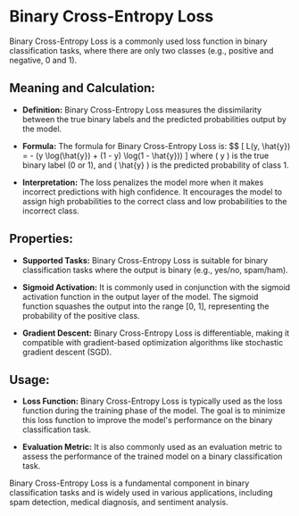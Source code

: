 # Binary Cross-Entropy Loss

Binary Cross-Entropy Loss is a commonly used loss function in binary classification tasks, where there are only two classes (e.g., positive and negative, 0 and 1).

## Meaning and Calculation:

- **Definition:** Binary Cross-Entropy Loss measures the dissimilarity between the true binary labels and the predicted probabilities output by the model.
  
- **Formula:** The formula for Binary Cross-Entropy Loss is:
 $$ \[ L(y, \hat{y}) = - (y \log(\hat{y}) + (1 - y) \log(1 - \hat{y})) \]
  where \( y \) is the true binary label (0 or 1), and \( \hat{y} \) is the predicted probability of class 1.
  
- **Interpretation:** The loss penalizes the model more when it makes incorrect predictions with high confidence. It encourages the model to assign high probabilities to the correct class and low probabilities to the incorrect class.

## Properties:

- **Supported Tasks:** Binary Cross-Entropy Loss is suitable for binary classification tasks where the output is binary (e.g., yes/no, spam/ham).

- **Sigmoid Activation:** It is commonly used in conjunction with the sigmoid activation function in the output layer of the model. The sigmoid function squashes the output into the range [0, 1], representing the probability of the positive class.

- **Gradient Descent:** Binary Cross-Entropy Loss is differentiable, making it compatible with gradient-based optimization algorithms like stochastic gradient descent (SGD).

## Usage:

- **Loss Function:** Binary Cross-Entropy Loss is typically used as the loss function during the training phase of the model. The goal is to minimize this loss function to improve the model's performance on the binary classification task.

- **Evaluation Metric:** It is also commonly used as an evaluation metric to assess the performance of the trained model on a binary classification task.

Binary Cross-Entropy Loss is a fundamental component in binary classification tasks and is widely used in various applications, including spam detection, medical diagnosis, and sentiment analysis.
